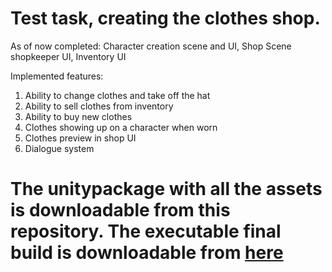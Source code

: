 # Test task, creating the clothes shop.

As of now completed:
Character creation scene and UI,
Shop Scene shopkeeper UI, 
Inventory UI

Implemented features:
1. Ability to change clothes and take off the hat
2. Ability to sell clothes from inventory
3. Ability to buy new clothes
4. Clothes showing up on a character when worn
5. Clothes preview in shop UI
6. Dialogue system

# The unitypackage with all the assets is downloadable from this repository. The executable final build is downloadable from [here](https://github.com/Huggetz/Test-Task-Executable)
